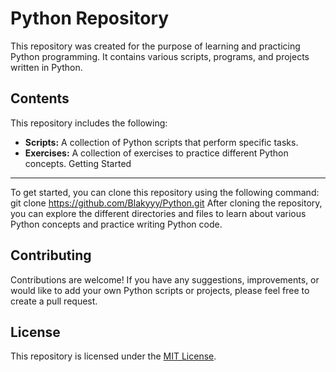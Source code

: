 Python Repository
=================

This repository was created for the purpose of learning and practicing Python programming. It contains various scripts, programs, and projects written in Python.

Contents
--------

This repository includes the following:

-   **Scripts:** A collection of Python scripts that perform specific tasks.
-   **Exercises:** A collection of exercises to practice different Python concepts.
Getting Started
---------------

To get started, you can clone this repository using the following command:
git clone https://github.com/Blakyyy/Python.git
After cloning the repository, you can explore the different directories and files to learn about various Python concepts and practice writing Python code.

Contributing
------------

Contributions are welcome! If you have any suggestions, improvements, or would like to add your own Python scripts or projects, please feel free to create a pull request.

License
-------

This repository is licensed under the [MIT License](https://opensource.org/licenses/MIT).
